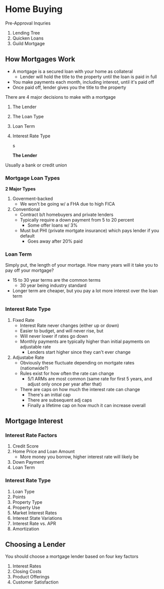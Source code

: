 # Home Buying

Pre-Approval Inquries

1. Lending Tree
2. Quicken Loans
3. Guild Mortgage

## How Mortgages Work

* A mortgage is a secured loan with your home as collateral
  * Lender will hold the title to the property until the loan is paid in full
* You make payments each month, including interest, until it's paid off
* Once paid off, lender gives you the title to the property

There are 4 major decisions to make with a mortgage

1. The Lender
2. The Loan Type
3. Loan Term
4. Interest Rate Type

   s

   **The Lender**

Usually a bank or credit union

### Mortgage Loan Types

**2 Major Types**

1. Goverment-backed
   * We won't be going w/ a FHA due to high FICA
2. Conventional
   * Contract b/t homebuyers and private lenders
   * Typically require a down payment from 5 to 20 percent
     * Some offer loans w/ 3%
   * Must but PHI \(private mortgate insurance\) which pays lender if you default
     * Goes away after 20% paid

### Loan Term

Simply put, the length of your mortage. How many years will it take you to pay off your mortgage?

* 15 to 30 year terms are the common terms
  * 30 year being industry standard
* Longer term are cheaper, but you pay a lot more interest over the loan term

### Interest Rate Type

1. Fixed Rate
   * Interest Rate never changes \(either up or down\)
   * Easier to budget, and will never rise, but
   * Will never lower if rates go down
   * Monthly payments are typically higher than initial payments on adjustable rate
     * Lenders start higher since they can't ever change
2. Adjustabe Rate
   * Obviously these fluctuate depending on mortgate rates \(nationwide?\)
   * Rules exist for how often the rate can change
     * 5/1 ARMs are most common \(same rate for first 5 years, and adjust only once per year after that\)
   * There are caps on how much the interest rate can change
     * There's an initial cap
     * There are subsequent adj caps
     * Finally a lifetime cap on how much it can increase overall

## Mortgage Interest

### Interest Rate Factors

1. Credit Score
2. Home Price and Loan Amount
   * More money you borrow, higher interest rate will likely be
3. Down Payment
4. Loan Term

### Interest Rate Type

1. Loan Type
2. Points
3. Property Type
4. Property Use
5. Market Interest Rates
6. Interest State Variations
7. Interest Rate vs. APR
8. Amortization

## Choosing a Lender

You should choose a mortgage lender based on four key factors

1. Interest Rates
2. Closing Costs
3. Product Offerings
4. Customer Satisfaction

